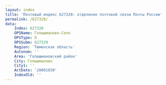 ```yaml
---
layout: index
title: 'Почтовый индекс 627320: отделение почтовой связи Почты России'
permalink: /627320/
data:
    Index: 627320
    OPSName: Голышманово-Село
    OPSType: О
    OPSSubm: 627329
    Region: 'Тюменская область'
    Autonom: ''
    Area: 'Голышмановский район'
    City: Голышманово
    City1: ''
    ActDate: '20001030'
    IndexOld: ''
---
```

